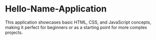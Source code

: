 # Hello-Name-Application
This application showcases basic HTML, CSS, and JavaScript concepts, making it perfect for beginners or as a starting point for more complex projects.
